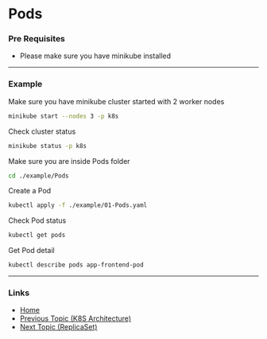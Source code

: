 # Pods

### Pre Requisites
* Please make sure you have minikube installed
---
### Example
Make sure you have minikube cluster started with 2 worker nodes
```bash
minikube start --nodes 3 -p k8s
```
Check cluster status
```bash
minikube status -p k8s
```
Make sure you are inside Pods folder
```bash
cd ./example/Pods
```
Create a Pod
```bash
kubectl apply -f ./example/01-Pods.yaml 
```
Check Pod status
```bash
kubectl get pods
```
Get Pod detail
```bash
kubectl describe pods app-frontend-pod
```
---
### Links
* [Home](https://github.com/vimalmenon/k8s-learn)
* [Previous Topic (K8S Architecture)](https://github.com/vimalmenon/k8s-learn/tree/master/example/K8S%20Architecture)
* [Next Topic (ReplicaSet)](https://github.com/vimalmenon/k8s-learn/tree/master/example/ReplicaSet)
